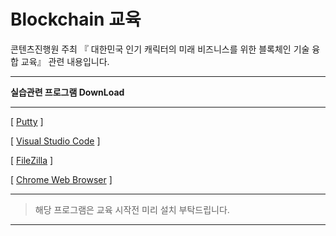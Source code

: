 # Blockchain 교육

콘텐츠진행원 주최 『 대한민국 인기 캐릭터의 미래 비즈니스를 위한 블록체인 기술 융합 교육』 관련 내용입니다. 

------

**실습관련 프로그램 DownLoad** 

------

[ [Putty](https://ko.softonic.com/download/putty/windows/post-download) ] 

[ [Visual Studio Code](https://code.visualstudio.com/docs/?dv=win64user) ] 

[ [FileZilla](https://download.filezilla-project.org/client/FileZilla_3.44.2_win64_sponsored-setup.exe) ] 

[ [Chrome Web Browser](https://www.google.com/chrome/) ] 

------

> 해당 프로그램은 교육 시작전 미리 설치 부탁드립니다.

------

